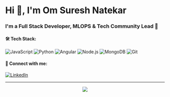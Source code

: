 # Hi 👋, I'm Om Suresh Natekar

### I'm a Full Stack Developer, MLOPS & Tech Community Lead 🚀

#### 🛠 Tech Stack:
![JavaScript](https://img.shields.io/badge/-JavaScript-black?style=flat-square&logo=javascript)
![Python](https://img.shields.io/badge/-Python-black?style=flat-square&logo=Python)
![Angular](https://img.shields.io/badge/-Angular-black?style=flat-square&logo=angular)
![Node.js](https://img.shields.io/badge/-Node.js-black?style=flat-square&logo=node.js)
![MongoDB](https://img.shields.io/badge/-MongoDB-black?style=flat-square&logo=mongodb)
![Git](https://img.shields.io/badge/-Git-black?style=flat-square&logo=git)

#### 🔗 Connect with me:
[![LinkedIn](https://img.shields.io/badge/-LinkedIn-blue?style=flat-square&logo=Linkedin&logoColor=white&link=www.linkedin.com/in/om-natekar-3a0b96276)](www.linkedin.com/in/om-natekar-3a0b96276)

---

<p align="center">
  <img src="https://github-readme-stats.vercel.app/api?username=om-natekar&show_icons=true&theme=radical" />
</p>
